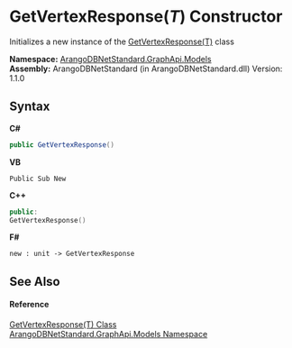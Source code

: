 # GetVertexResponse(*T*) Constructor 
 

Initializes a new instance of the <a href="ee040d9e-e0a4-5046-783b-11f895185fd5">GetVertexResponse(T)</a> class

**Namespace:**&nbsp;<a href="6fb2338d-d8f7-f9c1-2056-1702fe9bf954">ArangoDBNetStandard.GraphApi.Models</a><br />**Assembly:**&nbsp;ArangoDBNetStandard (in ArangoDBNetStandard.dll) Version: 1.1.0

## Syntax

**C#**<br />
``` C#
public GetVertexResponse()
```

**VB**<br />
``` VB
Public Sub New
```

**C++**<br />
``` C++
public:
GetVertexResponse()
```

**F#**<br />
``` F#
new : unit -> GetVertexResponse
```


## See Also


#### Reference
<a href="ee040d9e-e0a4-5046-783b-11f895185fd5">GetVertexResponse(T) Class</a><br /><a href="6fb2338d-d8f7-f9c1-2056-1702fe9bf954">ArangoDBNetStandard.GraphApi.Models Namespace</a><br />